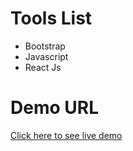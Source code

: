 # Tools List


- Bootstrap
- Javascript
- React Js 
# Demo URL


[Click here to see live demo](https://song-app-ad537.web.app)

